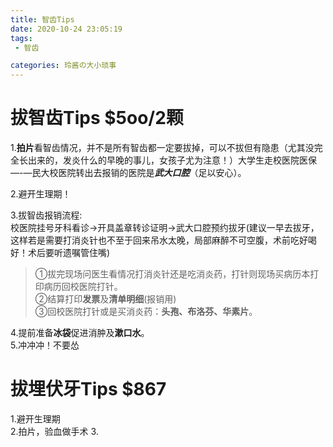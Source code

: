 ```yaml
---
title: 智齿Tips  
date: 2020-10-24 23:05:19
tags: 
 - 智齿

categories: 玲酱の大小琐事
---
```

# 拔智齿Tips $5oo/2颗 

1.**拍片**看智齿情况，并不是所有智齿都一定要拔掉，可以不拔但有隐患（尤其没完全长出来的，发炎什么的早晚的事儿，女孩子尤为注意！）大学生走校医院医保—-—民大校医院转出去报销的医院是***武大口腔***（足以安心）。

2.避开生理期！  

3.拔智齿报销流程:  
校医院挂号牙科看诊→开具盖章转诊证明→武大口腔预约拔牙(建议一早去拔牙，这样若是需要打消炎针也不至于回来吊水太晚，局部麻醉不可空腹，术前吃好喝好！术后要听遗嘱管住嘴)    
>①拔完现场问医生看情况打消炎针还是吃消炎药，打针则现场买病历本打印病历回校医院打针。  
>②结算打印**发票**及**清单明细**(报销用)  
>③回校医院打针或是买消炎药：**头孢、布洛芬、华素片**。  

4.提前准备**冰袋**促进消肿及**漱口水**。  
5.冲冲冲！不要怂




# 拔埋伏牙Tips  $867
1.避开生理期  
2.拍片，验血做手术
3.
